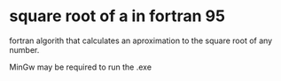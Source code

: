 # square root of a in fortran 95
 fortran algorith that calculates an aproximation to the square root of any number.

 MinGw may be required to run the .exe